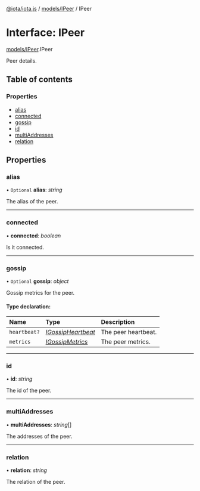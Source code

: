 [@iota/iota.js](../README.md) / [models/IPeer](../modules/models_ipeer.md) / IPeer

# Interface: IPeer

[models/IPeer](../modules/models_ipeer.md).IPeer

Peer details.

## Table of contents

### Properties

- [alias](models_ipeer.ipeer.md#alias)
- [connected](models_ipeer.ipeer.md#connected)
- [gossip](models_ipeer.ipeer.md#gossip)
- [id](models_ipeer.ipeer.md#id)
- [multiAddresses](models_ipeer.ipeer.md#multiaddresses)
- [relation](models_ipeer.ipeer.md#relation)

## Properties

### alias

• `Optional` **alias**: *string*

The alias of the peer.

___

### connected

• **connected**: *boolean*

Is it connected.

___

### gossip

• `Optional` **gossip**: *object*

Gossip metrics for the peer.

#### Type declaration:

| Name | Type | Description |
| :------ | :------ | :------ |
| `heartbeat?` | [*IGossipHeartbeat*](models_igossipheartbeat.igossipheartbeat.md) | The peer heartbeat. |
| `metrics` | [*IGossipMetrics*](models_igossipmetrics.igossipmetrics.md) | The peer metrics. |

___

### id

• **id**: *string*

The id of the peer.

___

### multiAddresses

• **multiAddresses**: *string*[]

The addresses of the peer.

___

### relation

• **relation**: *string*

The relation of the peer.
